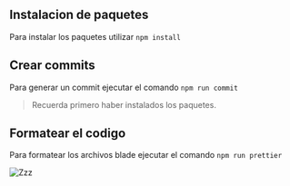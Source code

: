## Instalacion de paquetes

Para instalar los paquetes utilizar `npm install`


## Crear commits

Para generar un commit ejecutar el comando `npm run commit`

> Recuerda primero haber instalados los paquetes.


## Formatear el codigo

Para formatear los archivos blade ejecutar el comando `npm run prettier`

![Zzz](https://res.cloudinary.com/di4pp938j/image/upload/v1651111325/descarga_c5ekss.jpg)